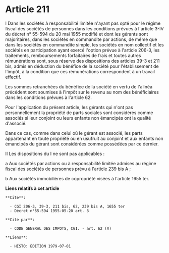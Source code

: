# Article 211

I  Dans les sociétés à responsabilité limitée n'ayant pas opté pour le régime fiscal des sociétés de personnes dans les
conditions prévues à l'article 3-IV du décret n° 55-594 du 20 mai 1955 modifié et dont les gérants sont majoritaires, dans
les sociétés en commandite par actions, de même que dans les sociétés en commandite simple, les sociétés en nom collectif et
les sociétés en participation ayant exercé l'option prévue à l'article 206-3, les traitements, remboursements forfaitaires de
frais et toutes autres rémunérations sont, sous réserve des dispositions des articles 39-3 et 211 bis, admis en déduction du
bénéfice de la société pour l'établissement de l'impôt, à la condition que ces rémunérations correspondent à un travail
effectif.

Les sommes retranchées du bénéfice de la société en vertu de l'alinéa précédent sont soumises à l'impôt sur le revenu au nom
des bénéficiaires dans les conditions prévues à l'article 62.

Pour l'application du présent article, les gérants qui n'ont pas personnellement la propriété de parts sociales sont
considérés comme associés si leur conjoint ou leurs enfants non émancipés ont la qualité d'associé.

Dans ce cas, comme dans celui où le gérant est associé, les parts appartenant en toute propriété ou en usufruit au conjoint
et aux enfants non émancipés du gérant sont considérées comme possédées par ce dernier.

II  Les dispositions du I ne sont pas applicables :

a  Aux sociétés par actions ou à responsabilité limitée admises au régime fiscal des sociétés de personnes prévu à l'article
239 bis A ;

b  Aux sociétés immobilières de copropriété visées à l'article 1655 ter.

**Liens relatifs à cet article**

	**Cite**:

	  - CGI 206-3, 39-3, 211 bis, 62, 239 bis A, 1655 ter
	  - Décret n°55-594 1955-05-20 art. 3

	**Cité par**:

	  - CODE GENERAL DES IMPOTS, CGI. - art. 62 (V)

	**Liens**:

	  - HISTO: EDITION 1979-07-01
